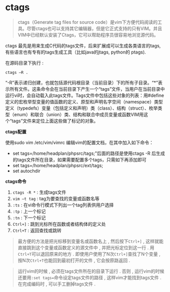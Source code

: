 # ctags

> ctags（Generate tag files for source code）是vim下方便代码阅读的工具。尽管ctags也可以支持其它编辑器，但是它正式支持的只有VIM。并且VIM中已经默认安装了Ctags，它可以帮助程序员很容易地浏览源代码。

ctags 最先是用来生成C代码的tags文件，后来扩展成可以生成各类语言的tags, 有些语言也有专有的tags生成工具（比如java的jtags, python的 ptags\).

在源码目录下执行 : 

```
ctags –R .
```

“-R”表示递归创建，也就包括源代码根目录（当前目录）下的所有子目录。“\*”表示所有文件。这条命令会在当前目录下产生一个“tags”文件，当用户在当前目录中运行vi时，会自动载入此tags文件。Tags文件中包括这些对象的列表：用\#define定义的宏枚举型变量的值函数的定义、原型和声明名字空间（namespace）类型定义（typedefs）变量（包括定义和声明）类（class）、结构（struct）、枚举类型（enum）和联合（union）类、结构和联合中成员变量或函数VIM用这个“tags”文件来定位上面这些做了标记的对象。

**ctags配置**

使用sudo vim /etc/vim/vimrc 编辑vim的配置文档，在其中加入如下命令：

* set tags=/home/headplan/phpsrc/tags;"后面的路径是使用ctags -R 后生成的tags文件所在目录，如果需要配置多个tags，只需如下再添加即可
* set tags=/home/headplan/phpsrc/ext/tags;
* set autochdir

**ctags命令**

1. `ctags -R *` : 生成tags文件
2. `vim –t tag` : tag为要查找的变量或函数名等
3. `:ts` : 在vi命令行模式下列出一个tag列表供用户选择
4. `:tp` : 上一个标记
5. `:tn` : 下一个标记
6. `Ctrl+]` : 跳到光标所在函数或者结构体的定义处
7. `Ctrl+T` : 返回查找或跳转

> 最方便的方法是把光标移到变量名或函数名上 , 然后按下`Ctrl+]` , 这样就能直接跳到这个变量或函数定义的源文件中 , 并把光标定位到这一行 . 用`Ctrl+T`可以退回原来的地方 . 即使用户使用了N次`Ctrl+]`查找了N个变量 , 按N次`Ctrl+T`也能回到最初打开的文件 , 它会按原路返回 .

> 运行vim的时候 , 必须在tags文件所在的目录下运行 . 否则 , 运行vim的时候还要用`:set tags=`命令设定tags文件的路径 , 这样vim才能找到tags文件 . 在完成编码时 , 可以手工删掉tags文件 .



